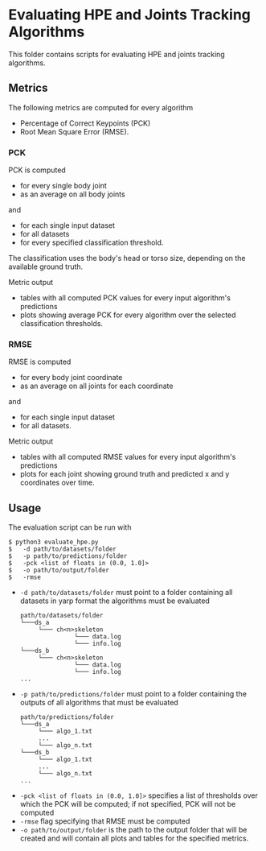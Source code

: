 # Evaluating HPE and Joints Tracking Algorithms

This folder contains scripts for evaluating HPE and joints tracking algorithms.


## Metrics

The following metrics are computed for every algorithm

* Percentage of Correct Keypoints (PCK)
* Root Mean Square Error (RMSE).

### PCK
PCK is computed
* for every single body joint
* as an average on all body joints

and

* for each single input dataset
* for all datasets
* for every specified classification threshold.

The classification uses the body's head or torso size, depending on the available ground truth.

Metric output
* tables with all computed PCK values for every input algorithm's predictions
* plots showing average PCK for every algorithm over the selected classification thresholds.

### RMSE
RMSE is computed
* for every body joint coordinate
* as an average on all joints for each coordinate

and

* for each single input dataset
* for all datasets.

Metric output
* tables with all computed RMSE values for every input algorithm's predictions
* plots for each joint showing ground truth and predicted x and y coordinates over time.


## Usage

The evaluation script can be run with
```shell
$ python3 evaluate_hpe.py
$   -d path/to/datasets/folder
$   -p path/to/predictions/folder
$   -pck <list of floats in (0.0, 1.0]>
$   -o path/to/output/folder
$   -rmse
```

- `-d path/to/datasets/folder` must point to a folder containing all datasets in yarp format the algorithms must be evaluated
    ```
    path/to/datasets/folder
    └───ds_a
         └─── ch<n>skeleton
                   └─── data.log
                   └─── info.log
    └───ds_b
         └─── ch<n>skeleton
                   └─── data.log
                   └─── info.log
    ...
    ```
- `-p path/to/predictions/folder` must point to a folder containing the outputs of all algorithms that must be evaluated
    ```
    path/to/predictions/folder
    └───ds_a
         └─── algo_1.txt
         ...
         └─── algo_n.txt
    └───ds_b
         └─── algo_1.txt
         ...
         └─── algo_n.txt
    ...
    ```
- `-pck <list of floats in (0.0, 1.0]>` specifies a list of thresholds over which the PCK will be computed; if not specified, 
  PCK will not be computed
- `-rmse` flag specifying that RMSE must be computed
- `-o path/to/output/folder` is the path to the output folder that will be created and will contain all plots and tables for
  the specified metrics.
